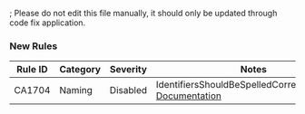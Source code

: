 ; Please do not edit this file manually, it should only be updated through code fix application.

### New Rules
Rule ID | Category | Severity | Notes
--------|----------|----------|-------
CA1704 | Naming | Disabled | IdentifiersShouldBeSpelledCorrectlyAnalyzer, [Documentation](https://docs.microsoft.com/visualstudio/code-quality/ca1704-identifiers-should-be-spelled-correctly)